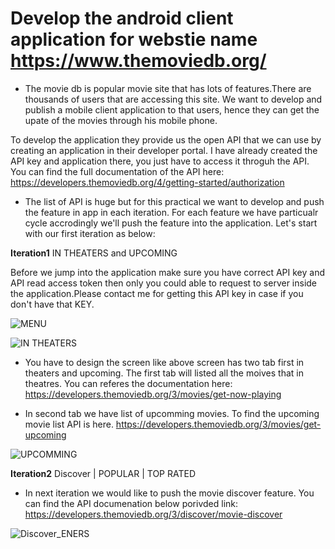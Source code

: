 # Develop the android client application for webstie name https://www.themoviedb.org/

- The movie db is popular movie site that has lots of features.There are thousands of users that are accessing this site. We want to develop and publish a mobile client application to that users, hence they can get the upate of the movies through his mobile phone. 

To develop the application they provide us the open API that we can use by creating an application in their developer portal.
I have already created the API key and application there, you just have to access it throguh the API. You can find the full documentation of the API here: https://developers.themoviedb.org/4/getting-started/authorization

- The list of API is huge but for this practical we want to develop and push the feature in app in each iteration. For each feature we have particualr cycle accrodingly we'll push the feature into the application. Let's start with our first iteration as below:

**Iteration1** IN THEATERS and UPCOMING

Before we jump into the application make sure you have correct API key and API read access token then only you could able to request to server inside the application.Please contact me for getting this API key in case if you don't have that KEY.

![MENU](https://github.com/Creolestudios/PracticalRound/blob/master/Experiences/menu.png)

![IN THEATERS](https://github.com/Creolestudios/PracticalRound/blob/master/Experiences/home.png)

- You have to design the screen like above screen has two tab first in theaters and upcoming. The first tab will listed all the moives that in theatres. You can referes the documentation here: https://developers.themoviedb.org/3/movies/get-now-playing

- In second tab we have list of upcomming movies. To find the upcoming movie list API is here.
https://developers.themoviedb.org/3/movies/get-upcoming

![UPCOMMING](https://github.com/Creolestudios/PracticalRound/blob/master/Experiences/upcoming.png)


**Iteration2** Discover | POPULAR | TOP RATED

- In next iteration we would like to push the movie discover feature. You can find the API documenation below porivded link:
https://developers.themoviedb.org/3/discover/movie-discover


![Discover_ENERS](https://github.com/Creolestudios/PracticalRound/blob/master/Experiences/discover.png)
